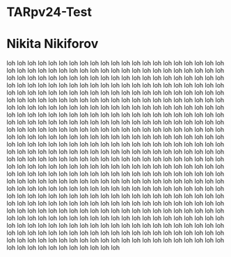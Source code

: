 # TARpv24-Test

# Nikita Nikiforov
loh loh loh loh loh loh loh loh loh loh loh loh loh loh loh loh loh loh loh loh loh loh loh loh loh loh loh loh loh loh loh loh loh loh loh loh loh loh loh loh loh loh loh loh loh loh loh loh loh loh loh loh loh loh loh loh loh loh loh loh loh loh loh loh loh loh loh loh loh loh loh loh loh loh loh loh loh loh loh loh loh loh loh loh loh loh loh loh loh loh loh loh loh loh loh loh loh loh loh loh loh loh loh loh loh loh loh loh loh loh loh loh loh loh loh loh loh loh loh loh loh loh loh loh loh loh loh loh loh loh loh loh loh loh loh loh loh loh loh loh loh loh loh loh loh loh loh loh loh loh loh loh loh loh loh loh loh loh loh loh loh loh loh loh loh loh loh loh loh loh loh loh loh loh loh loh loh loh loh loh loh loh loh loh loh loh loh loh loh loh loh loh loh loh loh loh loh loh loh loh loh loh loh loh loh loh loh loh loh loh loh loh loh loh loh loh loh loh loh loh loh loh loh loh loh loh loh loh loh loh loh loh loh loh loh loh loh loh loh loh loh loh loh loh loh loh loh loh loh loh loh loh loh loh loh loh loh loh loh loh loh loh loh loh loh loh loh loh loh loh loh loh loh loh loh loh loh loh loh loh loh loh loh loh loh loh loh loh loh loh loh loh loh loh loh loh loh loh loh loh loh loh loh loh loh loh loh loh loh loh loh loh loh loh loh loh loh loh loh loh loh loh loh loh loh loh loh loh loh loh loh loh loh loh loh loh loh loh loh loh loh loh loh loh loh loh loh loh loh loh loh loh loh loh loh loh loh loh loh loh loh loh loh loh loh loh loh loh loh loh loh loh loh loh loh loh loh loh loh loh loh loh loh loh loh loh loh loh loh loh loh loh loh loh loh loh loh loh loh loh loh loh loh loh loh loh loh loh loh loh loh loh loh loh loh loh loh loh loh loh loh loh loh loh loh loh loh loh loh loh loh loh loh loh loh loh loh loh loh loh loh loh loh loh loh loh loh loh loh loh loh loh loh loh loh loh loh loh loh loh loh loh loh loh loh loh loh loh loh loh loh loh loh loh loh loh loh loh loh loh loh loh loh loh loh loh loh loh loh loh loh loh loh loh loh loh loh loh loh loh loh loh loh loh loh loh loh loh loh loh loh loh loh loh loh loh loh loh loh loh loh loh loh loh loh loh loh loh loh loh loh loh loh loh loh loh 
